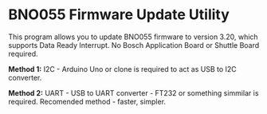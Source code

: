 # BNO055 Firmware Update Utility
This program allows you to update BNO055 firmware to version 3.20, which supports Data Ready Interrupt. No Bosch Application Board or Shuttle Board required.

**Method 1:** I2C - Arduino Uno or clone is required to act as USB to I2C converter.

**Method 2:** UART - USB to UART converter - FT232 or something simmilar is required. Recomended method - faster, simpler.
